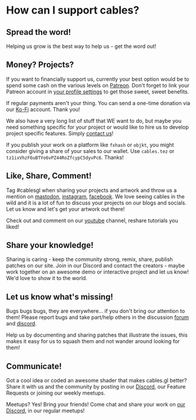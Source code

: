# How can I support cables?

## Spread the word!

Helping us grow is the best way to help us - get the word out!

## Money? Projects?

If you want to financially support us, currently your best option would be to spend some cash on the various levels on [Patreon](https://www.patreon.com/cables_gl).
Don't forget to link your Patreon account in [your profile settings](https://cables.gl/settings) to get those sweet, sweet benefits.

If regular payments aren't your thing. You can send a one-time donation via our [Ko-Fi](https://ko-fi.com/cablesgl) account. Thank you!

We also have a very long list of stuff that WE want to do, but maybe you need something specific for your project
or would like to hire us to develop project specific features. Simply [contact us](mailto:hi@undev.de)!

If you publish your work on a platform like `fxhash` or `objkt`, you might consider giving a share of your sales to our wallet.
Use `cables.tez` or `tz1ixVhzF6uBTYo6vPZ44RoZfcypC5dyvPc6`. Thanks!

## Like, Share, Comment!

Tag #cablesgl when sharing your projects and artwork and throw us a mention on [mastodon](https://mastodon.social/@cables_gl), [instagram](https://www.instagram.com/cables_gl), [facebook](https://www.facebook.com/cablesgl).
We love seeing cables in the wild and it is a lot of fun to discuss your projects on our blogs and socials.
Let us know and let's get your artwork out there!

Check out and comment on our [youtube](https://www.youtube.com/c/cablesgl) channel, reshare tutorials you liked!

## Share your knowledge!

Sharing is caring - keep the community strong, remix, share, publish patches on our site.
Join in our Discord and contact the creators - maybe work together on an awesome demo or interactive project and let us know!
We'd love to show it to the world.

## Let us know what's missing!

Bugs bugs bugs, they are everywhere... if you don't bring our attention to them!
Please report bugs and take part/help others in the discussion [forum](https://github.com/cables-gl/cables/issues) and [discord](https://discord.gg/cablesgl).

Help us by documenting and sharing patches that illustrate the issues, this makes it easy for us to squash them and not wander around looking for them!

## Communicate!

Got a cool idea or coded an awesome shader that makes cables.gl better?
Share it with us and the community by posting in our [Discord](https://github.com/cables-gl/cables/issues), our Feature Requests or joining our weekly meetups.

Meetups? Yes! Bring your friends! Come chat and share your work on [our Discord](https://discord.gg/cablesgl), in our regular meetups!

